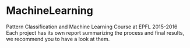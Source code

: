 # MachineLearning
Pattern Classification and Machine Learning Course at EPFL 2015-2016
Each project has its own report summarizing the process and final results, we recommend you to have a look at them.
